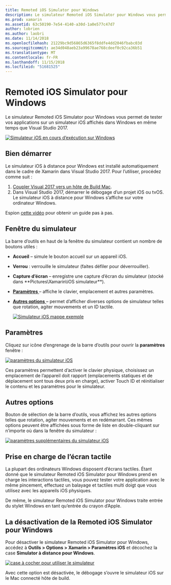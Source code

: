 ```yaml
---
title: Remoted iOS Simulator pour Windows
description: Le simulateur Remoted iOS Simulator pour Windows vous permet de tester vos applications sur un simulateur iOS affichés dans Windows en même temps que Visual Studio 2017.
ms.prod: xamarin
ms.assetid: 63c50190-7e54-4140-a30d-1a0e577c47d7
author: lobrien
ms.author: laobri
ms.date: 11/14/2018
ms.openlocfilehash: 21229bc9d56865d6365f8ddfe4dd2046fbabc03d
ms.sourcegitcommit: ae34d048aeb23a99678ae768cdeef0c92ca36b51
ms.translationtype: MT
ms.contentlocale: fr-FR
ms.lasthandoff: 11/15/2018
ms.locfileid: "51681525"
---
```

# <a name="remoted-ios-simulator-for-windows"></a>Remoted iOS Simulator pour Windows

Le simulateur Remoted iOS Simulator pour Windows vous permet de tester vos applications sur un simulateur iOS affichés dans Windows en même temps que Visual Studio 2017.

[![](images/hero-sml.png "Simulateur iOS en cours d’exécution sur Windows")](images/hero.png#lightbox)

## <a name="getting-started"></a>Bien démarrer

Le simulateur iOS à distance pour Windows est installé automatiquement dans le cadre de Xamarin dans Visual Studio 2017. Pour l’utiliser, procédez comme suit :

1. [Coupler Visual 2017 vers un hôte de Build Mac](~/ios/get-started/installation/windows/connecting-to-mac/index.md).
2. Dans Visual Studio 2017, démarrer le débogage d’un projet iOS ou tvOS. Le simulateur iOS à distance pour Windows s’affiche sur votre ordinateur Windows.

Espion [cette vidéo](deploy.md) pour obtenir un guide pas à pas.

## <a name="simulator-window"></a>Fenêtre du simulateur

La barre d’outils en haut de la fenêtre du simulateur contient un nombre de boutons utiles :

- **Accueil** – simule le bouton accueil sur un appareil iOS.
- **Verrou** : verrouille le simulateur (faites défiler pour déverrouiller).
- **Capture d’écran** – enregistre une capture d’écran du simulateur (stocké dans **Pictures\Xamarin\iOS simulateur\**).
- [**Paramètres** ](#settings) – affiche le clavier, emplacement et autres paramètres.
- [**Autres options** ](#other-options) – permet d’afficher diverses options de simulateur telles que rotation, agiter mouvements et un ID tactile.

    [![](images/maps-app-sml.png "Simulateur iOS mappe exemple")](images/maps-app.png#lightbox)

## <a name="settings"></a>Paramètres

Cliquez sur icône d’engrenage de la barre d’outils pour ouvrir la **paramètres** fenêtre :

[![](images/settings-sml.png "paramètres du simulateur iOS")](images/settings.png#lightbox)

Ces paramètres permettent d’activer le clavier physique, choisissez un emplacement de l’appareil doit rapport (emplacements statiques et de déplacement sont tous deux pris en charge), activer Touch ID et réinitialiser le contenu et les paramètres pour le simulateur.

## <a name="other-options"></a>Autres options

Bouton de sélection de la barre d’outils, vous affichez les autres options telles que rotation, agiter mouvements et en redémarrant. Ces mêmes options peuvent être affichées sous forme de liste en double-cliquant sur n’importe où dans la fenêtre du simulateur :

[![](images/more-sml.png "paramètres supplémentaires du simulateur iOS")](images/more.png#lightbox)

## <a name="touchscreen-support"></a>Prise en charge de l’écran tactile

La plupart des ordinateurs Windows disposent d’écrans tactiles. Étant donné que le simulateur Remoted iOS Simulator pour Windows prend en charge les interactions tactiles, vous pouvez tester votre application avec le même pincement, effectuez un balayage et tactiles multi doigt que vous utilisez avec les appareils iOS physiques.

De même, le simulateur Remoted iOS Simulator pour Windows traite entrée du stylet Windows en tant qu’entrée du crayon d’Apple.

## <a name="disabling-the-remoted-ios-simulator-for-windows"></a>La désactivation de la Remoted iOS Simulator pour Windows

Pour désactiver le simulateur Remoted iOS Simulator pour Windows, accédez à **Outils > Options > Xamarin > Paramètres iOS** et décochez la case **Simulator à distance pour Windows**.

[![](images/options-sml.png "case à cocher pour utiliser le simulateur")](images/options.png#lightbox)

Avec cette option est désactivée, le débogage s’ouvre le simulateur iOS sur le Mac connecté hôte de build.
